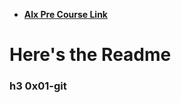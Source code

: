 
- __[Alx Pre Course Link](https://github.com/JavisOtieno/alx-pre_course.git)__ 


#  Here's the Readme
### h3 0x01-git